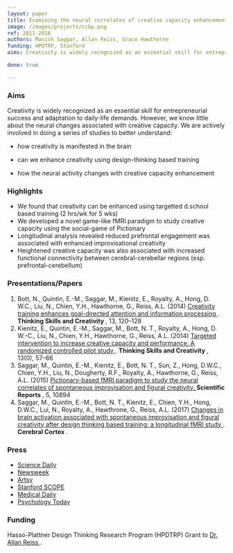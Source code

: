 ```yaml
---
layout: paper
title: Examining the neural correlates of creative capacity enhancement using targetted training. 
image: /images/projects/ccbp.png
ref: 2011-2016
authors: Manish Saggar, Allan Reiss, Grace Hawthorne
funding: HPDTRP, Stanford
aims: Creativity is widely recognized as an essential skill for entrepreneurial success and adaptation to daily-life demands. However, we know little about the neural changes associated with creative capacity enhancement. Here, we studied i) whether creativity can be enhanced using targetted training and ii) the associated changes in brain dynamics.

done: true

---
```


### Aims

Creativity is widely recognized as an essential skill for entrepreneurial success and adaptation to daily-life demands. However, we know little about the neural changes associated with creative capacity. We are actively involved in doing a series of studies to better understand:

- how creativity is manifested in the brain

- can we enhance creativity using design-thinking based training

- how the neural activity changes with creative capacity enhancement


### Highlights

- We found that creativity can be enhanced using targetted d.school based training (2 hrs/wk for 5 wks)
- We developed a novel game-like fMRI paradigm to study creative capacity using the social-game of Pictionary
- Longitudinal analysis revealed reduced prefrontal engagement was associated with enhanced improvisational creativity
- Heightened creative capacity was also associated with increased functional connectivity between cerebral-cerebellar regions (esp. prefrontal-cerebellum)


### Presentations/Papers
1. Bott, N., Quintin, E.-M., Saggar, M., Kienitz, E., Royalty, A., Hong, D. W.C., Liu, N., Chien, Y.H., Hawthorne, G., Reiss, A.L. (2014) <a href="http://dx.doi.org/10.1016/j.tsc.2014.03.005"> Creativity training enhances goal-directed attention and information processing </a>. <strong> Thinking Skills and Creativity </strong>, 13, 120–128   
2. Kienitz, E., Quintin, E.-M., Saggar, M., Bott, N. T., Royalty, A., Hong, D. W.-C., Liu, N., Chien, Y.H., Hawthorne, G., Reiss, A.L. (2014) <a href="http://dx.doi.org/10.1016/j.tsc.2014.03.002"> Targeted intervention to increase creative capacity and performance: A randomized controlled pilot study </a>. <strong> Thinking Skills and Creativity </strong>, 13(0), 57–66    
3. Saggar, M., Quintin, E.-M., Kienitz, E., Bott, N. T., Sun, Z., Hong, D.W.C., Chien, Y.H., Liu, N., Dougherty, R.F., Royalty, A., Hawthorne, G., Reiss, A.L. (2015) <a href="http://dx.doi.org/10.1038/srep10894"> Pictionary-based fMRI paradigm to study the neural correlates of spontaneous improvisation and figural creativity. </a> <strong> Scientific Reports </strong>, 5, 10894 
4. Saggar, M., Quintin, E.-M., Bott, N. T., Kienitz, E., Chien, Y.H., Hong, D.W.C., Lui, N., Royalty, A., Hawthrone, G., Reiss, A.L. (2017) <a href="http://doi.org/10.1093/cercor/bhw171 "> Changes in brain activation associated with spontaneous improvisation and figural creativity after design thinking based training: a longitudinal fMRI study </a>. <strong> Cerebral Cortex </strong>. 

### Press
- <a href="https://www.sciencedaily.com/releases/2015/05/150528084158.htm">Science Daily</a>
- <a href="https://www.newsweek.com/using-pictionary-study-creativity-and-brain-338323">Newsweek</a>
- <a href="https://www.artsy.net/article/artsy-editorial-live-creative-life">Artsy</a>
- <a href="https://scopeblog.stanford.edu/2015/05/28/stanford-researchers-tie-unexpected-brain-structures-to-creativity-and-to-stifling-it/"> Stanford SCOPE </a>
- <a href="https://www.medicaldaily.com/creativity-and-unremarkable-cerebellum-motor-region-found-play-surprising-role-335680"> Medical Daily </a>
- <a href="https://www.psychologytoday.com/us/blog/the-athletes-way/201706/new-research-explains-why-overthinking-can-hinder-creativity"> Psychology Today </a>


### Funding
Hasso-Plattner Design Thinking Research Program (HPDTRP) Grant to <a href="profiles.stanford.edu/allan-reiss">Dr. Allan Reiss </a>. 